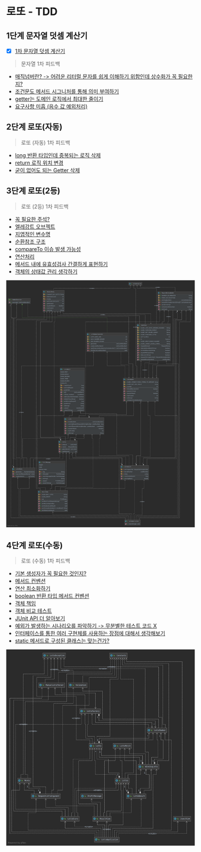 # 로또 - TDD

## 1단계 문자열 덧셈 계산기
* [x] [1차 문자열 덧셈 계산기](https://github.com/next-step/java-lotto/pull/1242)

> 문자열 1차 피드백

* [매직넘버란? -&gt; 어려운 리터럴 문자를 쉽게 이해하기 위함인데 상수화가 꼭 필요한지?](https://github.com/next-step/java-lotto/pull/1242#discussion_r594298154)
* [조건문도 메서드 시그니처를 통해 의미 부여하기](https://github.com/next-step/java-lotto/pull/1242#discussion_r594304155)
* [getter는 도메인 로직에서 최대한 줄이기](https://github.com/next-step/java-lotto/pull/1242#discussion_r594307685)
* [요구사항 미흡 \(음수 값 예외처리\)](https://github.com/next-step/java-lotto/pull/1242#discussion_r594310922)

## 2단계 로또(자동)

> 로또 \(자동\) 1차 피드백

* [long 반환 타입인데 중복되는 로직 삭제](https://github.com/next-step/java-lotto/pull/1255#discussion_r595985358)
* [return 로직 위치 변경](https://github.com/next-step/java-lotto/pull/1255#discussion_r595986529)
* [굳이 없어도 되는 Getter 삭제](https://github.com/next-step/java-lotto/pull/1255#discussion_r595990045)

## 3단계 로또(2등)

> 로또 \(2등\) 1차 피드백

* [꼭 필요한 주석?](https://github.com/next-step/java-lotto/pull/1261#discussion_r596771924)
* [엘레강트 오브젝트](https://github.com/next-step/java-lotto/pull/1261#discussion_r596800376)
* [지엽적인 변수명](https://github.com/next-step/java-lotto/pull/1261#discussion_r596801645)
* [순환참조 구조](https://github.com/next-step/java-lotto/pull/1261#discussion_r596803272)
* [compareTo 이슈 발생 가능성](https://github.com/next-step/java-lotto/pull/1261#discussion_r596806649)
* [연산처리](https://github.com/next-step/java-lotto/pull/1261#discussion_r596810848)
* [메서드 내에 유효성검사 간결하게 표현하기](https://github.com/next-step/java-lotto/pull/1261#discussion_r596825348)
* [객체의 상태값 관리 생각하기](https://github.com/next-step/java-lotto/pull/1261#discussion_r596829039)

![step3](../img/lotto-step3.png)

## 4단계 로또(수동)

> 로또 \(수동\) 1차 피드백

* [기본 생성자가 꼭 필요한 것인지?](https://github.com/next-step/java-lotto/pull/1273#discussion_r598077223)
* [메서드 컨벤션](https://github.com/next-step/java-lotto/pull/1273#discussion_r598077620)
* [연산 최소화하기](https://github.com/next-step/java-lotto/pull/1273#discussion_r598077940)
* [boolean 반환 타입 메서드 컨벤션](https://github.com/next-step/java-lotto/pull/1273#discussion_r598078056)
* [객체 책임](https://github.com/next-step/java-lotto/pull/1273#discussion_r598078595)
* [객체 비교 테스트](https://github.com/next-step/java-lotto/pull/1273#discussion_r598078862)
* [JUnit API 더 알아보기](https://github.com/next-step/java-lotto/pull/1273#discussion_r598078901)
* [예외가 발생하는 시나리오를 파악하기 -&gt; 무분별한 테스트 코드 X](https://github.com/next-step/java-lotto/pull/1273#discussion_r598079069)
* [인터페이스를 통한 여러 구현체를 사용하는 장점에 대해서 생각해보기](https://github.com/next-step/java-lotto/pull/1273#discussion_r598079685)
* [static 메서드로 구성된 클래스는 맞는건가?](https://github.com/next-step/java-lotto/pull/1273#discussion_r598080023)

![step4](../img/lotto-step4.png)

